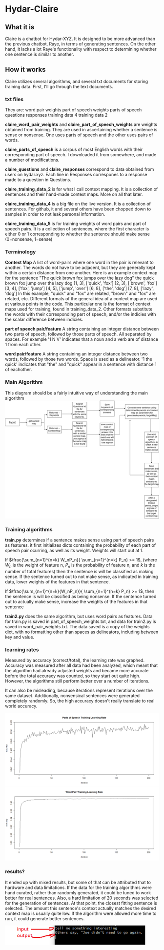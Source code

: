 # Hydar-Claire
## What it is
Claire is a chatbot for Hydar-XYZ. It is designed to be more advanced than the previous chatbot, Raye, in terms of generating sentences. On the other hand, it lacks a lot Raye's functionality with respect to determining whether one sentence is similar to another.

## How it works
Claire utilizes several algorithms, and several txt documents for storing training data. First, I'll go through the text documents.

### txt files
They are:
  word pair weights
  part of speech weights
  parts of speech
  questions
  responses
  training data 4
  training data 2

**claire_word_pair_weights** and **claire_part_of_speech_weights** are weights obtained from training. They are used in ascertaining whether a sentence is sense or nonsense. One uses parts of speech and the other uses pairs of words.

**claire_parts_of_speech** is a corpus of most English words with their corresponding part of speech. I downloaded it from somewhere, and made a number of modifications.

**claire_questions** and **claire_responses** correspond to data obtained from users on hydar.xyz. Each line in Responses correspones to a response made to a question in Questions.

**claire_training_data_2** is for what I call context mapping. It is a collection of sentences and their hand-made context maps. More on all that later.

**claire_training_data_4** is a big file on the live version. It is a collection of sentences. For github, it and several others have been chopped down to samples in order to not leak personal information.

**claire_training_data_5** is for training weights of word pairs and part of speech pairs. It is a collection of sentences, where the first character is either 0 or 1 corresponding to whether the sentence should make sense (0=nonsense, 1=sense)

### Terminology
**Context Map**
A list of word-pairs where one word in the pair is relevant to another. The words do not have to be adjacent, but they are generally kept within a certain distance from one another.
Here is an example context map for the sentence "The quick brown fox jumps over the lazy dog"
the quick brown fox jump over the lazy dog
[1, 3], ['quick', 'fox']
[2, 3], ['brown', 'fox']
[3, 4], ['fox', 'jump']
[4, 5], ['jump', 'over']
[6, 8], ['the', 'dog']
[7, 8], ['lazy', 'dog']
In this example, "quick" and "fox" are related, "brown" and "fox" are related, etc.
Different formats of the general idea of a context map are used at various points in the code. This particular one is the format of context maps used for training, found in training_data_2.
Other formats substitute the words with their corresponding part of speech, and/or the indicies with the scalar difference between indicies.

**part of speech pair/feature**
A string containing an integer distance between two parts of speech, followed by those parts of speech. All separated by spaces.
For example
'1 N V' indicates that a noun and a verb are of distance 1 from each other.

**word pair/feature**
A string containing an integer distance between two words, followed by those two words. Space is used as a delineator.
'1 the quick' indicates that "the" and "quick" appear in a sentence with distance 1 of eachother.

### Main Algorithm
This diagram should be a fairly intuitive way of understanding the main algorithm
![](claire_main_algo.png)

### Training algorithms
**train.py** determines if a sentence makes sense using part of speech pairs as features. 
it first initializes dicts containing the probability of each part of speech pair ocurring, as well as its weight. Weights will start out at 1.

If $\frac{\sum_{n=1}^{n=k} W_nP_n}{ \sum_{n=1}^{n=k} P_n} >= 1$, (where $W_n$ is the weight of feature n, $P_n$ is the probability of feature n, and $k$ is the number of total features) then the sentence is will be classified as making sense.
If the sentence turned out to not make sense, as indicated in training data, lower weights of the features in that sentence.

If $\frac{\sum_{n=1}^{n=k}{W_nP_n}}{ \sum_{n=1}^{n=k} P_n} >= 1$, then the sentence is will be classified as being nonsense.
If the sentence turned out to actually make sense, increase the weights of the features in that sentence

**train2.py** does the same algorithm, but uses word pairs as features.
Data for train.py is saved in part_of_speech_weights.txt, and data for train2.py is saved in word_pair_weights.txt. The data saved is a copy of the weights dict, with no formatting other than spaces as delineators, including between key and value.

### learning rates
Measured by accuracy (correct/total), the learning rate was graphed.
Accuracy was measured after all data had been analyzed, which meant that the algorithm had already adjusted weights and became more accurate before the total accuracy was counted, so they start out quite high. However, the algorithms still perform better over a number of iterations.

It can also be misleading, because iterations represent iterations over the same dataset. Additionally, nonsensical sentences were generated completely randomly. So, the high accuracy doesn't really translate to real world accuracy.

![](learning_rate_parts_of_speech_algo.png)
![](learning_rate_word_pair_algo.png)

### results?
It ended up with mixed results, but some of that can be attributed that to hardware and data limitations.
If the data for the training algorithms were hand curated, rather than randomly generated, it could be tuned to work better for real sentences.
Also, a hard limitation of 20 seconds was selected for the generation of sentences. At that point, the closest fitting sentence is selected. The amount this sentence's context actually matches the desired context map is usually quite low. If the algorithm were allowed more time to run, it could generate better sentences.

![](claire_example.png)
